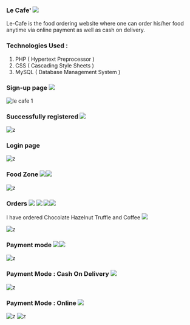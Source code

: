 ### Le Cafe' <img src="https://img.icons8.com/external-justicon-flat-justicon/64/000000/external-coffee-autumn-season-justicon-flat-justicon.png"/>
Le-Cafe is the food ordering website where one can order his/her food anytime via online payment as well as cash on delivery. 

### Technologies Used : 
1. PHP ( Hypertext Preprocessor )
2. CSS ( Cascading Style Sheets ) 
3. MySQL ( Database Management System )

### Sign-up page <img src="https://img.icons8.com/color/48/000000/add-user-male--v1.png"/>
![le cafe 1](https://user-images.githubusercontent.com/87376487/133110470-676f11bc-9529-4c97-a8b7-d37b974c1f66.png)

### Successfully registered <img src="https://img.icons8.com/color/48/000000/checked--v1.png"/>
![z](https://user-images.githubusercontent.com/87376487/133186377-7aa64a03-2e29-4e1b-8c3f-14bc209ffb97.png)

### Login page 
![z](https://user-images.githubusercontent.com/87376487/133187174-8fa85169-8db9-4bbb-adff-85f2c084a5c7.png)

### Food Zone <img src="https://img.icons8.com/color/48/000000/hamburger.png"/><img src="https://img.icons8.com/color/48/000000/coffee-to-go.png"/>
![z](https://user-images.githubusercontent.com/87376487/133188993-7225a9ab-2865-4df1-815a-ae0694ba9cce.png)

### Orders <img src="https://img.icons8.com/color/48/000000/french-fries.png"/> <img src="https://img.icons8.com/color/48/000000/bitten-sandwich.png"/> <img src="https://img.icons8.com/color/48/000000/hot-dog.png"/><img src="https://img.icons8.com/color/48/000000/tea-pair.png"/>

I have ordered Chocolate Hazelnut Truffle and Coffee <img src="https://img.icons8.com/color/48/000000/child-tasty.png"/>

![z](https://user-images.githubusercontent.com/87376487/133189336-768b87a9-3984-403f-b516-ad5dfa81b558.png)

### Payment mode <img src="https://img.icons8.com/color/48/000000/online-money-transfer.png"/><img src="https://img.icons8.com/color/48/000000/cash-.png"/> 
![z](https://user-images.githubusercontent.com/87376487/133189336-768b87a9-3984-403f-b516-ad5dfa81b558.png)

### Payment Mode : Cash On Delivery <img src="https://img.icons8.com/color/48/000000/cash-.png"/>
![z](https://user-images.githubusercontent.com/87376487/133189967-04522593-bc41-4941-8c62-ae2a360a1078.png)

### Payment Mode : Online <img src="https://img.icons8.com/color/48/000000/online-money-transfer.png"/>
![z](https://user-images.githubusercontent.com/87376487/133190364-7ebce2de-108a-4139-9fc0-04101ed36f9d.png)
![z](https://user-images.githubusercontent.com/87376487/133190473-f6627504-cee2-4c35-8231-1f1a2b5d3078.png)












